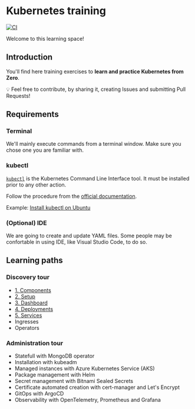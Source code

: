 # Kubernetes training

[![CI](https://github.com/devpro/kubernetes-training/actions/workflows/ci.yml/badge.svg)](https://github.com/devpro/kubernetes-training/actions/workflows/ci.yml)

Welcome to this learning space!

## Introduction

You'll find here training exercises to **learn and practice Kubernetes from Zero**.

:bulb: Feel free to contribute, by sharing it, creating Issues and submitting Pull Requests!

## Requirements

### Terminal

We'll mainly execute commands from a terminal window. Make sure you chose one you are familiar with.

### kubectl

[`kubectl`](https://kubernetes.io/docs/reference/kubectl/) is the Kubernetes Command Line Interface tool.
It must be installed prior to any other action.

Follow the procedure from the [official documentation](https://kubernetes.io/docs/tasks/tools/#kubectl).

Example: [Install kubectl on Ubuntu](./samples/ubuntu-based-configuration.md#kubectl)

### (Optional) IDE

We are going to create and update YAML files. Some people may be confortable in using IDE, like Visual Studio Code, to do so.

## Learning paths

### Discovery tour

* [1. Components](./docs/1-components/components.md)
* [2. Setup](./docs/2-setup/setup.md)
* [3. Dashboard](./docs/3-dashboard/dashboard.md)
* [4. Deployments](./docs/4-deployments/deployments.md)
* [5. Services](./docs/5-services/services.md)
* Ingresses
* Operators

### Administration tour

* Statefull with MongoDB operator
* Installation with kubeadm
* Managed instances with Azure Kubernetes Service (AKS)
* Package management with Helm
* Secret management with Bitnami Sealed Secrets
* Certificate automated creation with cert-manager and Let's Encrypt
* GitOps with ArgoCD
* Observability with OpenTelemetry, Prometheus and Grafana
